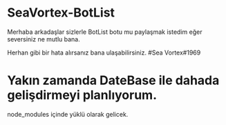 # SeaVortex-BotList
Merhaba arkadaşlar sizlerle BotList botu mu paylaşmak istedim eğer seversiniz ne mutlu bana.

Herhan gibi bir hata alırsanız bana ulaşabilirsiniz. #Sea Vortex#1969

# Yakın zamanda DateBase ile dahada gelişdirmeyi planlıyorum.

node_modules içinde yüklü olarak gelicek.

